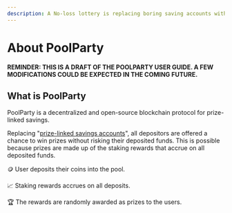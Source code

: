 ```yaml
---
description: A No-loss lottery is replacing boring saving accounts with the power of DeFi.
---
```


# About PoolParty

**REMINDER: THIS IS A DRAFT OF THE POOLPARTY USER GUIDE.  A FEW MODIFICATIONS COULD BE EXPECTED IN THE COMING FUTURE.**

## What is PoolParty

PoolParty is a decentralized and open-source blockchain protocol for prize-linked savings.&#x20;

Replacing "[prize-linked savings accounts](https://en.wikipedia.org/wiki/Prize-linked\_savings\_account)", all depositors are offered a chance to win prizes without risking their deposited funds. This is possible because prizes are made up of the staking rewards that accrue on all deposited funds.

:coin: User deposits their coins into the pool.

📈 Staking rewards accrues on all deposits.

🏆 The rewards are randomly awarded as prizes to the users.

